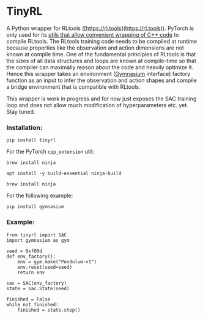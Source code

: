 # TinyRL
A Python wrapper for RLtools ([https://rl.tools](https://rl.tools)). PyTorch is only used for its [utils that allow convenient wrapping of C++ code](https://pytorch.org/docs/stable/cpp_extension.html) to compile RLtools. The RLtools training code needs to be compiled at runtime because properties like the observation and action dimensions are not known at compile time. One of the fundamental principles of RLtools is that the sizes of all data structures and loops are known at compile-time so that the compiler can maximally reason about the code and heavily optimize it. Hence this wrapper takes an environment ([Gymnasium](https://github.com/Farama-Foundation/Gymnasium) interface) factory function as an input to infer the observation and action shapes and compile a bridge environment that is compatible with RLtools. 

This wrapper is work in progress and for now just exposes the SAC training loop and does not allow much modification of hyperparameters etc. yet. Stay tuned.

### Installation:
```
pip install tinyrl
```
For the PyTorch `cpp_extension` util:
```
brew install ninja
```
```
apt install -y build-essential ninja-build
```

```
brew install ninja
```

For the following example:
```
pip install gymnasium
```



### Example:
```
from tinyrl import SAC
import gymnasium as gym

seed = 0xf00d
def env_factory():
    env = gym.make("Pendulum-v1")
    env.reset(seed=seed)
    return env

sac = SAC(env_factory)
state = sac.State(seed)

finished = False
while not finished:
    finished = state.step()
```

